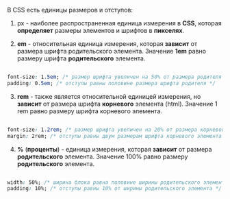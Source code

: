 В CSS есть единицы размеров и отступов:

1. px - наиболее распространенная единица измерения в **CSS**, которая **определяет** размеры элементов и шрифтов в **пикселях**.
   
2. **em** - относительная единица измерения, которая **зависит** от размера шрифта родительского элемента. Значение **1em** равно размеру шрифта **родительского** элемента.
   
``` css

font-size: 1.5em; /* размер шрифта увеличен на 50% от размера родителя */
padding: 0.5em; /* отступы равны половине размера шрифта родителя */
```
   
3. **rem** - также является относительной единицей измерения, но **зависит** от размера шрифта **корневого** элемента (html). Значение 1 rem равно размеру шрифта корневого элемента.
   
``` css

font-size: 1.2rem; /* размер шрифта увеличен на 20% от размера корневого элемента */
margin: 2rem; /* отступы равны двум размерам шрифта корневого элемента */
```

4. **%** (**проценты**) - единица измерения, которая **зависит** от размера **родительского** элемента. Значение 100% равно размеру **родительского** элемента.

``` css

width: 50%; /* ширина блока равна половине ширины родительского элемента */
padding: 10%; /* отступы равны 10% от ширины родительского элемента */
```